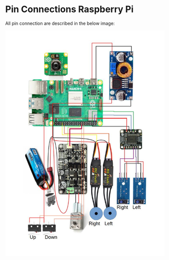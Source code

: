 
# Pin Connections Raspberry Pi

All pin connection are described in the below image:

![Circuit Diagram](../images/schematic.jpg)

